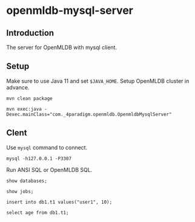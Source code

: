 # openmldb-mysql-server

## Introduction

The server for OpenMLDB with mysql client.

## Setup

Make sure to use Java 11 and set `$JAVA_HOME`. Setup OpenMLDB cluster in advance.

```
mvn clean package

mvn exec:java -Dexec.mainClass="com._4paradigm.openmldb.OpenmldbMysqlServer"
```

## Clent

Use `mysql` command to connect.

```
mysql -h127.0.0.1 -P3307
```

Run ANSI SQL or OpenMLDB SQL.

```
show databases;

show jobs;

insert into db1.t1 values("user1", 10);

select age from db1.t1;
```